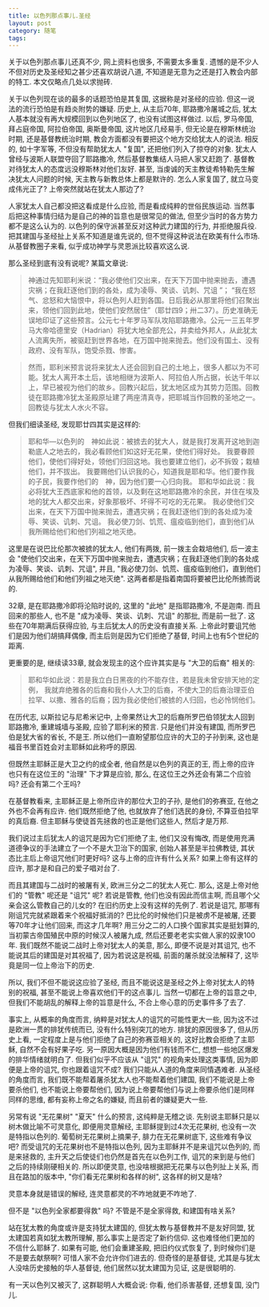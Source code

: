 ```yaml
---
title: 以色列那点事儿.圣经
layout: post
category: 随笔
tags:
---
```


关于以色列那点事儿还真不少, 网上资料也很多, 不需要太多重复. 遗憾的是不少人不但对历史及圣经知之甚少还喜欢胡说八道, 不知道是无意为之还是打入教会内部的特工. 本文仅略点几处以求抛砖.

关于以色列现在谈的最多的话题恐怕是其复国, 这据称是对圣经的应验. 但这一说法的流行恐怕是有趋炎附势的嫌疑. 历史上, 从主后70年, 耶路撒冷屠城之后, 犹太人基本就没有再大规模回到以色列地区了, 也没有试图这样做过. 以后, 罗马帝国, 拜占庭帝国, 阿拉伯帝国, 奥斯曼帝国, 这片地区几经易手, 但无论是在穆斯林统治时期, 还是基督教统治时期, 教会方面都没有要把这个地方交给犹太人的说法. 相反的, 如十字军等, 不但没有帮助犹太人 "复国", 还把他们列入了掠夺的对象. 犹太人曾经与波斯人联盟夺回了耶路撒冷, 然后基督教集结人马把人家又赶跑了. 基督教对待犹太人的态度远没穆斯林对他们友好. 甚至, 当虔诚的天主教徒希特勒先生解决犹太人问题的时候, 天主教与新教总体上都是默许的. 怎么人家复国了, 就立马变成伟光正了? 上帝突然就站在犹太人那边了?

人家犹太人自己都没把这看成是什么应验, 而是看成纯粹的世俗民族运动. 当然事后把这种事情归结为是自己的神的旨意也是很常见的做法, 但至少当时的各方势力都不是这么认为的. 以色列的保守派甚至反对这种武力建国的行为, 并拒绝服兵役. 把其建国与圣经扯上关系不知道是谁先说的, 但不觉得这种说法在欧美有什么市场. 从基督教圈子来看, 似乎成功神学与灵恩派比较喜欢这么说.

那么圣经到底有没有说呢? 某篇文章说:

> 神通过先知耶利米说：“我必使他们交出来，在天下万国中抛来抛去，遭遇灾祸；在我赶逐他们到的各处，成为凌辱、笑谈、讥刺、咒诅 ”； “我在怒气、忿怒和大恼恨中，将以色列人赶到各国。日后我必从那里将他们召聚出来，领他们回到此地，使他们安然居住”（耶廿四9；卅二37）。历史准确无误地印证了这些预言。公元七十年罗马军队攻陷耶路撒冷。公元一三五年罗马大帝哈德里安（Hadrian）将犹大地全部充公，并卖给外邦人，从此犹太人流离失所，被驱赶到世界各地，在万国中抛来抛去。他们没有国土、没有政府、没有军队，饱受杀戮、惨害。

>然而，耶利米预言说将来犹太人还会回到自己的土地上，很多人都以为不可能。犹太人离开本土后，该地相继为波斯人、阿拉伯人所占据，长达千年以上，早已被视为他们的故乡。回教兴起后，犹太地区成为其势力范围。回教徒在耶路撒冷犹太圣殿原址建了两座清真寺，把耶城当作回教的圣地之一。回教徒与犹太人水火不容。

但我们细读圣经, 发现耶廿四其实是这样的:

>耶和华―以色列的　神如此说：被掳去的犹大人，就是我打发离开这地到迦勒底人之地去的，我必看顾他们如这好无花果，使他们得好处。 我要眷顾他们，使他们得好处，领他们归回这地。我也要建立他们，必不拆毁；栽植他们，并不拔出。 我要赐他们认识我的心，知道我是耶和华。他们要作我的子民，我要作他们的　神，因为他们要一心归向我。 耶和华如此说：我必将犹大王西底家和他的首领，以及剩在这地耶路撒冷的余民，并住在埃及地的犹大人都交出来，好象那极坏、坏得不可吃的无花果。 我必使他们交出来，在天下万国中抛来抛去，遭遇灾祸；在我赶逐他们到的各处成为凌辱、笑谈、讥刺、咒诅。 我必使刀剑、饥荒、瘟疫临到他们，直到他们从我所赐给他们和他们列祖之地灭绝。

这里是在说巴比伦那次被掳的犹太人, 他们有两拨, 前一拨主会栽培他们, 后一波主会 "使他们交出来，在天下万国中抛来抛去，遭遇灾祸；在我赶逐他们到的各处成为凌辱、笑谈、讥刺、咒诅", 并且, "我必使刀剑、饥荒、瘟疫临到他们，直到他们从我所赐给他们和他们列祖之地灭绝". 这两者都是指着南国将要被巴比伦所掳而说的.

32章, 是在耶路撒冷即将沦陷时说的, 这里的 "此地" 是指耶路撒冷, 不是迦南. 而且回来的那些人, 也不是 "成为凌辱、笑谈、讥刺、咒诅" 的那批, 而是前一批了. 这些在70年期满后获得应验, 与主后犹太人的历史没有直接关系. 上帝此时要诅咒他们是因为他们胡搞拜偶像, 而主后则是因为它们拒绝了基督, 时间上也有5个世纪的距离. 

更重要的是, 继续读33章, 就会发现主的这个应许其实是与 "大卫的后裔" 相关的:

> 耶和华如此说：若是我立白日黑夜的约不能存住，若是我未曾安排天地的定例， 我就弃绝雅各的后裔和我仆人大卫的后裔，不使大卫的后裔治理亚伯拉罕、以撒、雅各的后裔；因为我必使他们被掳的人归回，也必怜悯他们。

在历代志, 以斯拉记与尼希米记中, 上帝果然让大卫的后裔所罗巴伯领犹太人回到耶路撒冷, 重建城墙与圣殿, 应验了耶利米的预言. 只是他们并没有建国, 而所罗巴伯是犹大省的省长, 不是王. 所以他们一直盼望那位应许的大卫的子孙到来, 这也是福音书里百姓会对主耶稣如此称呼的原因.

但既然主耶稣正是大卫之约的成全者, 他自然是以色列的真正的王, 而上帝的应许也只有在这位王的 "治理" 下才算是应验, 那么, 在这位王之外还会有第二个应验吗? 还会有第二个王吗?

在基督教看来, 主耶稣正是上帝所应许的那位大卫的子孙, 是他们的弥赛亚, 在他之外也不会再有应许. 他们既然拒绝了他, 也就放弃了他们选民的身份, 不算亚伯拉罕的真后裔. 但主耶稣与使徒首先拯救的也正是他们这些人, 然后才是万邦.

我们说过主后犹太人的诅咒是因为它们拒绝了主, 他们又没有悔改, 而是使用充满道德争议的手法建立了一个不是大卫治下的国家, 创始人甚至是半拉佛教徒,  其状态比主后上帝诅咒他们时更好吗? 这与上帝的应许有什么关系? 如果上帝有这样的应许, 那才是和自己的爱子唱对台了. 

而且其建国与二战时的被屠有关, 欧洲三分之二的犹太人死亡. 那么, 这是上帝对他们的 "管教" 呢还是 "诅咒" 呢? 若说是管教, 他们也没有因此而信主啊, 而且哪个父亲会这么管教自己的儿女的? 在旧约历史上没有这样的先例了. 若说是诅咒, 那哪有刚诅咒完就紧跟着来个祝福好抵消的? 巴比伦的时候他们只是被虏不是被屠, 还要等70年才让他们回来, 而这才几年啊? 用三分之二的人口换个国家其实是挺划算的, 当初蒙古帝国殖民中原的时候汉人被屠九成, 然后还要老老实实做人家的奴隶100年. 我们既然不能说二战时上帝对犹太人的美意, 那么, 即便不说是对其诅咒, 也不能说其后的建国是对其祝福了, 因为若说这是祝福, 前面的屠杀就没法解释了, 这毕竟是同一位上帝治下的历史. 

所以, 我们不但不能说这应验了圣经, 而且不能说这是圣经之外上帝对犹太人的特别的祝福, 甚至不能说上帝喜欢他们干的这点事儿. 当然一切都在上帝的旨意之中, 但我们不能胡乱的解释上帝的旨意是什么, 不合上帝心意的历史事件多了去了.

事实上, 从概率的角度而言, 纳粹是对犹太人的诅咒的可能性更大一些, 因为这不过是欧洲一贯的排犹传统而已, 没有什么特别突兀的地方. 排犹的原因很多了, 但从历史上看, 一定程度上是与他们拒绝了自己的弥赛亚相关的, 这好比教会拒绝了主耶稣, 自然不会有好果子吃. 另一原因大概是因为他们有钱而不仁, 想想一些地区爆发的排华情绪就明白了. 但我们似乎不应该从 "诅咒" 的视角来处理这类事情, 因为即便是上帝的诅咒, 你也跟着诅咒不成? 我们只能从人道的角度来同情遇难者. 从圣经的角度而言, 我们既不能帮着屠杀犹太人也不能帮着他们建国, 我们不能说是上帝要杀他们, 也不能说上帝要帮他们, 因为说上帝要帮他们与说上帝要杀他们是同样同样的思维, 都有妄称上帝之名的嫌疑, 而且前者的嫌疑更大一些. 

另常有说 "无花果树" "夏天" 什么的预言, 这纯粹是无稽之谈. 先别说主耶稣只是以树木做比喻不可灵意化, 即便用灵意解经, 主耶稣提到过4次无花果树, 也没有一次是特指以色列的. 葡萄树无花果树上摘果子, 腓力在无花果树底下, 这些难有争议吧? 而受诅咒的无花果树也不是特指以色列, 因为主耶稣并不是来诅咒以色列的, 而是来拯救的, 主升天之后使徒们也仍然是首先在以色列工作, 诅咒的来到是与他们之后的持续刚硬相关的. 所以即便灵意, 也没啥根据把无花果与以色列扯上关系, 而且在路加的版本中, "你们看无花果树和各样的树", 这各样的树又是啥? 

灵意本身就是错误的解经, 连灵意都灵的不咋地就更不咋地了.

但不是 "以色列全家都要得救" 吗? 不管是不是全家得救, 和建国有啥关系?

站在犹太教的角度或许是支持犹太建国的, 但犹太教与基督教并不是友好同盟, 犹太建国若真如犹太教所理解, 那么事实上是否定了新约信仰. 这也难怪他们更加的不信什么耶稣了. 如果有可能, 他们会重建圣殿, 把旧约仪式恢复了, 到时候你们是不是要去献祭啊? 可惜人家不会允许你们进去的. 但奇怪的是基督徒, 尤其是与犹太人没啥历史接触的华人基督徒, 他们居然以犹太建国为见证, 这是很聪明的.

有一天以色列又被灭了, 这群聪明人大概会说: 你看, 他们杀害基督, 还想复国, 没门儿.